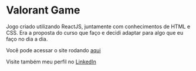 # Valorant Game
Jogo criado utilizando ReactJS, juntamente com conhecimentos de HTML e CSS. Era a proposta do curso que faço e decidi adaptar para algo que eu faço no dia a dia.

Você pode acessar o site rodando [aqui](https://gustavoanalise.github.io/build/)

Visite também meu perfil no [LinkedIn](https://www.linkedin.com/in/gustavo-analise-a85738133/)
